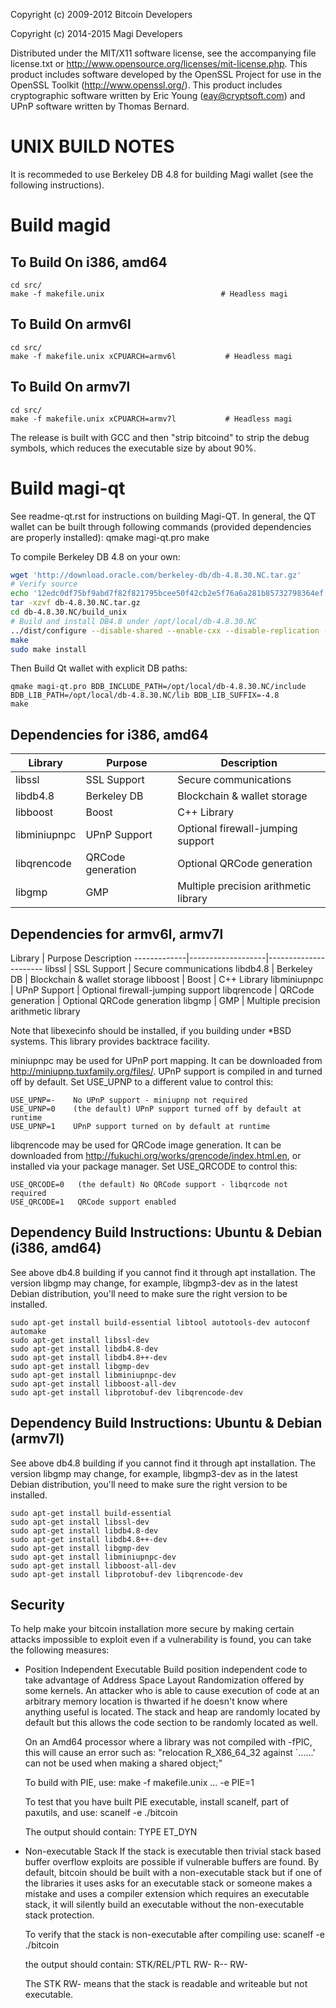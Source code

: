 Copyright (c) 2009-2012 Bitcoin Developers

Copyright (c) 2014-2015 Magi Developers

Distributed under the MIT/X11 software license, see the accompanying file license.txt or http://www.opensource.org/licenses/mit-license.php. This product includes software developed by the OpenSSL Project for use in the OpenSSL Toolkit (http://www.openssl.org/).  This product includes cryptographic software written by Eric Young (eay@cryptsoft.com) and UPnP
software written by Thomas Bernard.

UNIX BUILD NOTES
================

It is recommeded to use Berkeley DB 4.8 for building Magi wallet (see the following instructions). 

Build magid
================

To Build On i386, amd64
--------
	cd src/
	make -f makefile.unix                          # Headless magi

To Build On armv6l
--------
	cd src/
	make -f makefile.unix xCPUARCH=armv6l           # Headless magi

To Build On armv7l
--------
	cd src/
	make -f makefile.unix xCPUARCH=armv7l           # Headless magi

The release is built with GCC and then "strip bitcoind" to strip the debug symbols, which reduces the executable size by about 90%.

Build magi-qt
================

See readme-qt.rst for instructions on building Magi-QT. In general, the QT wallet can be built through following commands (provided dependencies are properly installed):
	qmake magi-qt.pro
	make

To compile Berkeley DB 4.8 on your own:

```bash
wget 'http://download.oracle.com/berkeley-db/db-4.8.30.NC.tar.gz'
# Verify source
echo '12edc0df75bf9abd7f82f821795bcee50f42cb2e5f76a6a281b85732798364ef  db-4.8.30.NC.tar.gz' | sha256sum -c
tar -xzvf db-4.8.30.NC.tar.gz
cd db-4.8.30.NC/build_unix
# Build and install DB4.8 under /opt/local/db-4.8.30.NC
../dist/configure --disable-shared --enable-cxx --disable-replication --with-pic --prefix=/opt/local/db-4.8.30.NC
make
sudo make install
```
Then Build Qt wallet with explicit DB paths:

	qmake magi-qt.pro BDB_INCLUDE_PATH=/opt/local/db-4.8.30.NC/include BDB_LIB_PATH=/opt/local/db-4.8.30.NC/lib BDB_LIB_SUFFIX=-4.8
	make


Dependencies for i386, amd64
------------

 Library      | Purpose           | Description
 -------------|-------------------|----------------------
 libssl       | SSL Support       | Secure communications
 libdb4.8     | Berkeley DB       | Blockchain & wallet storage
 libboost     | Boost             | C++ Library
 libminiupnpc | UPnP Support      | Optional firewall-jumping support
 libqrencode  | QRCode generation | Optional QRCode generation
 libgmp       | GMP               | Multiple precision arithmetic library

Dependencies for armv6l, armv7l
------------

 Library      | Purpose           Description
 -------------|-------------------|----------------------
 libssl       | SSL Support       | Secure communications
 libdb4.8     | Berkeley DB       | Blockchain & wallet storage
 libboost     | Boost             | C++ Library
 libminiupnpc | UPnP Support      | Optional firewall-jumping support
 libqrencode  | QRCode generation | Optional QRCode generation
 libgmp       | GMP               | Multiple precision arithmetic library

Note that libexecinfo should be installed, if you building under *BSD systems. 
This library provides backtrace facility.

miniupnpc may be used for UPnP port mapping.  It can be downloaded from
http://miniupnp.tuxfamily.org/files/.  UPnP support is compiled in and
turned off by default.  Set USE_UPNP to a different value to control this:

	USE_UPNP=-    No UPnP support - miniupnp not required
	USE_UPNP=0    (the default) UPnP support turned off by default at runtime
	USE_UPNP=1    UPnP support turned on by default at runtime

libqrencode may be used for QRCode image generation. It can be downloaded
from http://fukuchi.org/works/qrencode/index.html.en, or installed via
your package manager. Set USE_QRCODE to control this:

	USE_QRCODE=0   (the default) No QRCode support - libqrcode not required
	USE_QRCODE=1   QRCode support enabled

Dependency Build Instructions: Ubuntu & Debian (i386, amd64)
----------------------------------------------
See above db4.8 building if you cannot find it through apt installation. The version libgmp may change, for example, libgmp3-dev as in the latest Debian distribution, you'll need to make sure the right version to be installed. 

	sudo apt-get install build-essential libtool autotools-dev autoconf automake
	sudo apt-get install libssl-dev
	sudo apt-get install libdb4.8-dev
	sudo apt-get install libdb4.8++-dev
	sudo apt-get install libgmp-dev
	sudo apt-get install libminiupnpc-dev
	sudo apt-get install libboost-all-dev
	sudo apt-get install libprotobuf-dev libqrencode-dev

Dependency Build Instructions: Ubuntu & Debian (armv7l)
----------------------------------------------
See above db4.8 building if you cannot find it through apt installation. The version libgmp may change, for example, libgmp3-dev as in the latest Debian distribution, you'll need to make sure the right version to be installed. 

	sudo apt-get install build-essential
	sudo apt-get install libssl-dev
	sudo apt-get install libdb4.8-dev
	sudo apt-get install libdb4.8++-dev
	sudo apt-get install libgmp-dev
	sudo apt-get install libminiupnpc-dev
	sudo apt-get install libboost-all-dev
	sudo apt-get install libprotobuf-dev libqrencode-dev

Security
--------
To help make your bitcoin installation more secure by making certain attacks impossible to
exploit even if a vulnerability is found, you can take the following measures:

* Position Independent Executable
    Build position independent code to take advantage of Address Space Layout Randomization
    offered by some kernels. An attacker who is able to cause execution of code at an arbitrary
    memory location is thwarted if he doesn't know where anything useful is located.
    The stack and heap are randomly located by default but this allows the code section to be
    randomly located as well.

    On an Amd64 processor where a library was not compiled with -fPIC, this will cause an error
    such as: "relocation R_X86_64_32 against `......' can not be used when making a shared object;"

    To build with PIE, use:
    make -f makefile.unix ... -e PIE=1

    To test that you have built PIE executable, install scanelf, part of paxutils, and use:
    scanelf -e ./bitcoin

    The output should contain:
     TYPE
    ET_DYN

* Non-executable Stack
    If the stack is executable then trivial stack based buffer overflow exploits are possible if
    vulnerable buffers are found. By default, bitcoin should be built with a non-executable stack
    but if one of the libraries it uses asks for an executable stack or someone makes a mistake
    and uses a compiler extension which requires an executable stack, it will silently build an
    executable without the non-executable stack protection.

    To verify that the stack is non-executable after compiling use:
    scanelf -e ./bitcoin

    the output should contain:
    STK/REL/PTL
    RW- R-- RW-

    The STK RW- means that the stack is readable and writeable but not executable.
